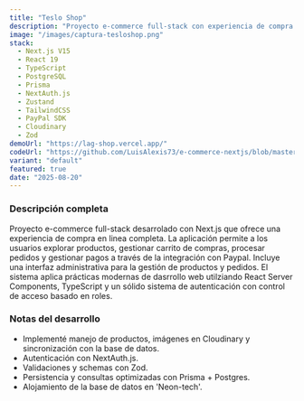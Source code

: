 ```yaml
---
title: "Teslo Shop"
description: "Proyecto e-commerce full-stack con experiencia de compra completa: búsqueda, carrito, procesamiento de ordenes y pasarela de pagos."
image: "/images/captura-tesloshop.png"
stack:
  - Next.js V15
  - React 19
  - TypeScript
  - PostgreSQL
  - Prisma
  - NextAuth.js
  - Zustand
  - TailwindCSS
  - PayPal SDK
  - Cloudinary
  - Zod
demoUrl: "https://lag-shop.vercel.app/"
codeUrl: "https://github.com/LuisAlexis73/e-commerce-nextjs/blob/master/README.md"
variant: "default"
featured: true
date: "2025-08-20"
---
```


### Descripción completa

Proyecto e-commerce full-stack desarrolado con Next.js que ofrece una experiencia de compra en linea completa. La aplicación permite a los usuarios explorar productos, gestionar carrito de compras, procesar pedidos y gestionar pagos a través de la integración con Paypal. Incluye una interfaz administrativa para la gestión de productos y pedidos.
El sistema aplica prácticas modernas de dasrrollo web utilziando React Server Components, TypeScript y un sólido sistema de autenticación con control de acceso basado en roles.

### Notas del desarrollo

- Implementé manejo de productos, imágenes en Cloudinary y sincronización con la base de datos.
- Autenticación con NextAuth.js.
- Validaciones y schemas con Zod.
- Persistencia y consultas optimizadas con Prisma + Postgres.
- Alojamiento de la base de datos en 'Neon-tech'.